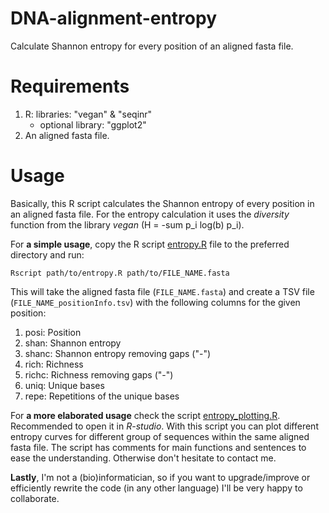 # DNA-alignment-entropy
Calculate Shannon entropy for every position of an aligned fasta file.

# Requirements
1. R: libraries: "vegan" & "seqinr"
   - optional library: "ggplot2"
2. An aligned fasta file.

# Usage
Basically, this R script calculates the Shannon entropy of every position in an aligned fasta file. 
For the entropy calculation it uses the *diversity* function from the library *vegan* (H = -sum p_i log(b) p_i).

For **a simple usage**, copy the R script [entropy.R](https://github.com/MiguelMSandin/DNA-alignment-entropy/blob/master/entropy.R) file to the preferred directory and run: 
```
Rscript path/to/entropy.R path/to/FILE_NAME.fasta 
```

This will take the aligned fasta file (```FILE_NAME.fasta```) and create a TSV file (```FILE_NAME_positionInfo.tsv```) with the following columns for the given position:
1. posi:  Position
2. shan:  Shannon entropy
3. shanc: Shannon entropy removing gaps ("-")
4. rich:  Richness
5. richc: Richness removing gaps ("-")
6. uniq:  Unique bases
7. repe:  Repetitions of the unique bases

For **a more elaborated usage** check the script [entropy_plotting.R](https://github.com/MiguelMSandin/DNA-alignment-entropy/blob/master/entropy_plotting.R). Recommended to open it in *R-studio*. 
With this script you can plot different entropy curves for different group of sequences within the same aligned fasta file.
The script has comments for main functions and sentences to ease the understanding. Otherwise don't hesitate to contact me.


**Lastly**, I'm not a (bio)informatician, so if you want to upgrade/improve or efficiently rewrite the code (in any other language) I'll be very happy to collaborate.

